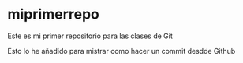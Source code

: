 # miprimerrepo
Este es mi primer repositorio para las clases de Git

Esto lo he añadido para mistrar como hacer un commit desdde Github
